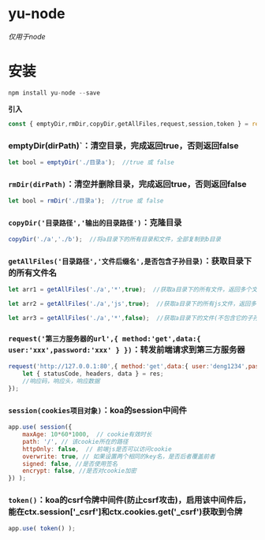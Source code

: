 # yu-node
  *仅用于node*
    
# 安装
```javascript
npm install yu-node --save
```
  
**引入**
```javascript
const { emptyDir,rmDir,copyDir,getAllFiles,request,session,token } = require('yu-node');
```
  
### emptyDir(dirPath)`：清空目录，完成返回true，否则返回false
```javascript
let bool = emptyDir('./目录a');  //true 或 false
```
  
### `rmDir(dirPath)`：清空并删除目录，完成返回true，否则返回false
```javascript
let bool = rmDir('./目录a');  //true 或 false
```

### `copyDir('目录路径','输出的目录路径')`：克隆目录
```javascript
copyDir('./a','./b');  //将a目录下的所有目录和文件，全部复制到b目录
```

### `getAllFiles('目录路径','文件后缀名',是否包含子孙目录)`：获取目录下的所有文件名
```javascript
let arr1 = getAllFiles('./a','*',true);  //获取a目录下的所有文件，返回多个文件名（数组）

let arr2 = getAllFiles('./a','js',true);  //获取a目录下的所有js文件，返回多个文件名（数组）

let arr3 = getAllFiles('./a','*',false);  //获取a目录下的文件(不包含它的子孙目录的文件)，返回多个文件名（数组）
```

### `request('第三方服务器的url',{ method:'get',data:{ user:'xxx',password:'xxx' } })`：转发前端请求到第三方服务器
```javascript
request('http://127.0.0.1:80',{ method:'get',data:{ user:'deng1234',password:'123456' } }).then(res=>{
    let { statusCode, headers, data } = res;
    //响应码，响应头，响应数据
});
```

### `session(cookies项目对象)`：koa的session中间件
```javascript
app.use( session({
    maxAge: 10*60*1000,  // cookie有效时长
    path: '/', // 该cookie所在的路径
    httpOnly: false,  // 前端js是否可以访问cookie
    overwrite: true, // 如果设置两个相同的key名，是否后者覆盖前者
    signed: false, //是否使用签名
    encrypt: false, //是否对cookie加密
}) );
```

### `token()`：koa的csrf令牌中间件(防止csrf攻击)，启用该中间件后，能在ctx.session['_csrf']和ctx.cookies.get('_csrf')获取到令牌
```javascript
app.use( token() );
```